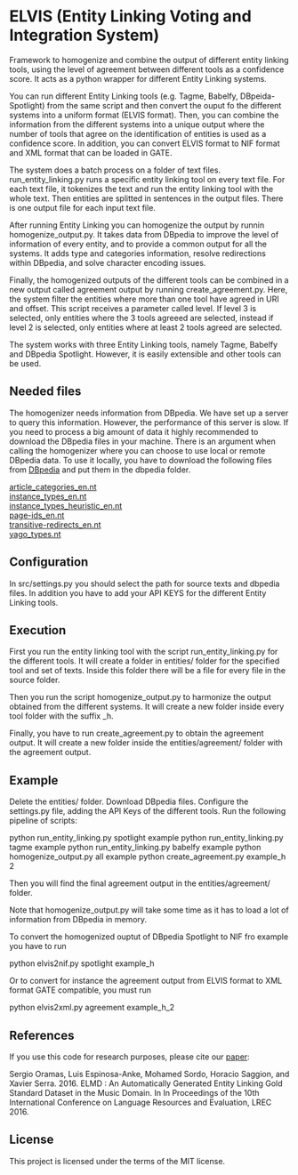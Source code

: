 # ELVIS (Entity Linking Voting and Integration System)
Framework to homogenize and combine the output of different entity linking tools, using the level of agreement between different tools as a confidence score. It acts as a python wrapper for different Entity Linking systems.

You can run different Entity Linking tools (e.g. Tagme, Babelfy, DBpeida-Spotlight) from the same script and then convert the ouput fo the different systems into a uniform format (ELVIS format). Then, you can combine the information from the different systems into a unique output where the number of tools that agree on the identification of entities is used as a confidence score. In addition, you can convert ELVIS format to NIF format and XML format that can be loaded in GATE.

The system does a batch process on a folder of text files. run_entity_linking.py runs a specific entity linking tool on every text file. For each text file, it tokenizes the text and run the entity linking tool with the whole text. Then entities are splitted in sentences in the output files. There is one output file for each input text file.

After running Entity Linking you can homogenize the output by runnin homogenize_output.py. It takes data from DBpedia to improve the level of information of every entity, and to provide a common output for all the systems. It adds type and categories information, resolve redirections within DBpedia, and solve character encoding issues.

Finally, the homogenized outputs of the different tools can be combined in a new output called agreement output by running create_agreement.py. Here, the system filter the entities where more than one tool have agreed in URI and offset. This script receives a parameter called level. If level 3 is selected, only entities where the 3 tools agreeed are selected, instead if level 2 is selected, only entities where at least 2 tools agreed are selected.

The system works with three Entity Linking tools, namely Tagme, Babelfy and DBpedia Spotlight. However, it is easily extensible and other tools can be used.

## Needed files

The homogenizer needs information from DBpedia. We have set up a server to query this information. However, the performance of this server is slow. If you need to process a big amount of data it highly recommended to download the DBpedia files in your machine. There is an argument when calling the homogenizer where you can choose to use local or remote DBpedia data. To use it locally, you have to download the following files from <a target="_blank" href="http://dbpedia.org/Downloads2015-04">DBpedia</a> and put them in the dbpedia folder.

<a target="_blank" href="http://downloads.dbpedia.org/2015-04/core-i18n/en/article-categories_en.nt.bz2">article_categories_en.nt</a><br/>
<a target="_blank" href="http://downloads.dbpedia.org/2015-04/core-i18n/en/instance-types_en.nt.bz2">instance_types_en.nt</a><br/>
<a target="_blank" href="http://downloads.dbpedia.org/2015-04/core-i18n/en/instance_types_sdtyped-dbo_en.nt.bz2">instance_types_heuristic_en.nt</a><br/>
<a target="_blank" href="http://downloads.dbpedia.org/2015-04/core-i18n/en/page-ids_en.nt.bz2">page-ids_en.nt</a><br/>
<a target="_blank" href="http://downloads.dbpedia.org/2015-04/core-i18n/en/transitive-redirects_en.nt.bz2">transitive-redirects_en.nt</a><br/>
<a href="http://downloads.dbpedia.org/2015-04/links/yago_types.nt.bz2">yago_types.nt</a><br/>

## Configuration

In src/settings.py you should select the path for source texts and dbpedia files. In addition you have to add your API KEYS for the different Entity Linking tools.

## Execution

First you run the entity linking tool with the script run_entity_linking.py for the different tools. It will create a folder in entities/ folder for the specified tool and set of texts. Inside this folder there will be a file for every file in the source folder. 

Then you run the script homogenize_output.py to harmonize the output obtained from the different systems. It will create a new folder inside every tool folder with the suffix _h. 

Finally, you have to run create_agreement.py to obtain the agreement output. It will create a new folder inside the entities/agreement/ folder with the agreement output.

## Example

Delete the entities/ folder.
Download DBpedia files.
Configure the settings.py file, adding the API Keys of the different tools.
Run the following pipeline of scripts:

python run_entity_linking.py spotlight example
python run_entity_linking.py tagme example
python run_entity_linking.py babelfy example
python homogenize_output.py all example
python create_agreement.py example_h 2

Then you will find the final agreement output in the entities/agreement/ folder.

Note that homogenize_output.py will take some time as it has to load a lot of information from DBpedia in memory.

To convert the homogenized ouptut of DBpedia Spotlight to NIF fro example you have to run

python elvis2nif.py spotlight example_h

Or to convert for instance the agreement output from ELVIS format to XML format GATE compatible, you must run

python elvis2xml.py agreement example_h_2

## References

If you use this code for research purposes, please cite our <a target="_blank" href="http://mtg.upf.edu/node/3451">paper</a>:

Sergio Oramas, Luis Espinosa-Anke, Mohamed Sordo, Horacio Saggion, and Xavier Serra. 2016. ELMD : An Automatically Generated Entity Linking Gold Standard Dataset in the Music Domain. In In Proceedings of the 10th International Conference on Language Resources and Evaluation, LREC 2016.

## License

This project is licensed under the terms of the MIT license.
